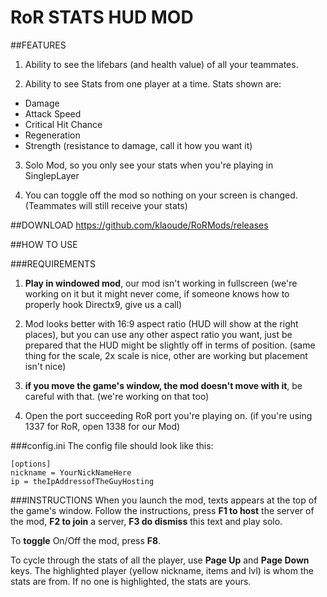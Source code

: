 # RoR STATS HUD MOD

##FEATURES
1. Ability to see the lifebars (and health value) of all your teammates.

2. Ability to see Stats from one player at a time. Stats shown are:
  * Damage
  * Attack Speed
  * Critical Hit Chance
  * Regeneration
  * Strength (resistance to damage, call it how you want it)
  
3. Solo Mod, so you only see your stats when you're playing in SinglepLayer

4. You can toggle off the mod so nothing on your screen is changed. (Teammates will still receive your stats)

##DOWNLOAD
https://github.com/klaoude/RoRMods/releases

##HOW TO USE

###REQUIREMENTS
1. **Play in windowed mod**, our mod isn't working in fullscreen (we're working on it but it might never come, if someone knows how to properly hook Directx9, give us a call)

2. Mod looks better with 16:9 aspect ratio (HUD will show at the right places), but you can use any other aspect ratio you want, just be prepared that the HUD might be slightly off in terms of position. (same thing for the scale, 2x scale is nice, other are working but placement isn't nice)

3. **if you move the game's window, the mod doesn't move with it**, be careful with that. (we're working on that too)

4. Open the port succeeding RoR port you're playing on. (if you're using 1337 for RoR, open 1338 for our Mod)

###config.ini
The config file should look like this:
```
[options]
nickname = YourNickNameHere
ip = theIpAddressofTheGuyHosting
```

###INSTRUCTIONS
When you launch the mod, texts appears at the top of the game's window. Follow the instructions, press **F1 to host** the server of the mod, **F2 to join** a server, **F3 do dismiss** this text and play solo.  

To **toggle** On/Off the mod, press **F8**.  

To cycle through the stats of all the player, use **Page Up** and **Page Down** keys. The highlighted player (yellow nickname, items and lvl) is whom the stats are from. If no one is highlighted, the stats are yours. 

